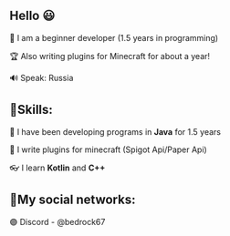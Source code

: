 ## Hello 😃

🌴 I am a beginner developer (1.5 years in programming)

🏆 Also writing plugins for Minecraft for about a year!

🔊 Speak: Russia

## 💎Skills:
🎈 I have been developing programs in **Java** for 1.5 years

🧊 I write plugins for minecraft (Spigot Api/Paper Api)

👓 I learn **Kotlin** and **C++**

## 📣My social networks:
🟣 Discord - @bedrock67
